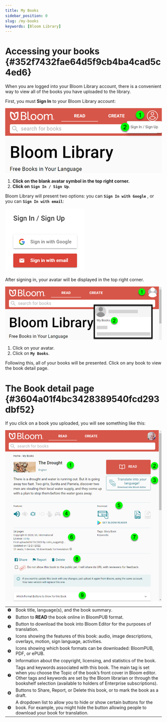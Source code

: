 ```yaml
---
title: My Books
sidebar_position: 0
slug: /my-books
keywords: [Bloom Library]
---
```




# Accessing your books {#352f7432fae64d5f9cb4ba4cad5c4ed6}


When you are logged into your Bloom Library account, there is a convenient way to view all of the books you have uploaded to the library. 


First, you must **Sign In** to your Bloom Library account:


![](./1025630581.png)

1. **Click on the blank avatar symbol in the top right corner.**
2. **Click on** **`Sign In / Sign Up`**.

Bloom Library will present two options: you can **`Sign In with Google`** , or you can **`Sign In with email`**: 


![](./1299683426.png)


After signing in, your avatar will be displayed in the top right corner.


![](./751475009.png)

1. Click on your avatar.
2. Click on **`My Books`**.

Following this, all of your books will be presented. Click on any book to view the book detail page.


# The Book detail page {#3604a01f4bc3428389540fcd293dbf52}


 If you click on a book you uploaded, you will see something like this:


![](./1956869705.png)


|   |                                                                                                                                                                                                                                                                                      |
| - | ------------------------------------------------------------------------------------------------------------------------------------------------------------------------------------------------------------------------------------------------------------------------------------ |
| ❶ | Book title, language(s), and the book summary.                                                                                                                                                                                                                                       |
| ❷ | Button to **READ** the book online in BloomPUB format.                                                                                                                                                                                                                               |
| ❸ | Button to download the book into Bloom Editor for the purposes of translation.                                                                                                                                                                                                       |
| ❹ | Icons showing the features of this book: audio, image descriptions, overlays, motion, sign language, activities.                                                                                                                                                                     |
| ❺ | Icons showing which book formats can be downloaded: BloomPUB, PDF, or ePUB.                                                                                                                                                                                                          |
| ❻ | Information about the copyright, licensing, and statistics of the book.                                                                                                                                                                                                              |
| ❼ | Tags and keywords associated with this book. The main tag is set when you choose the Topic of the book’s front cover in Bloom editor. Other tags and keywords are set by the Bloom librarian or through the bookshelf selection (available to holders of Enterprise subscriptions).  |
| ❽ | Buttons to Share, Report, or Delete this book, or to mark the book as a draft.                                                                                                                                                                                                       |
| ❾ | A dropdown list to allow you to hide or show certain buttons for the book. For example, you might hide the button allowing people to download your book for translation.                                                                                                             |

